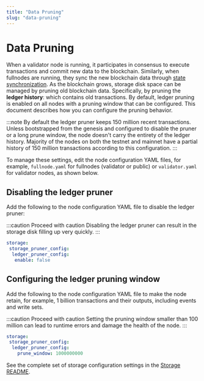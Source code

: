 ```yaml
---
title: "Data Pruning"
slug: "data-pruning"
---
```


# Data Pruning

When a validator node is running, it participates in consensus to execute
transactions and commit new data to the blockchain. Similarly, when fullnodes
are running, they sync the new blockchain data through [state synchronization](../guides/state-sync.md).
As the blockchain grows, storage disk space can be managed by pruning old
blockchain data. Specifically, by pruning the **ledger history**: which
contains old transactions. By default, ledger pruning is enabled on all
nodes with a pruning window that can be configured. This document describes
how you can configure the pruning behavior.

:::note
By default the ledger pruner keeps 150 million recent transactions. Unless 
bootstrapped from the genesis and configured to disable the pruner or a long 
prune window, the node doesn't carry the entirety of the ledger history. 
Majority of the nodes on both the testnet and mainnet have a partial 
history of 150 million transactions according to this configuration.
:::


To manage these settings, edit the node configuration YAML files,
for example, `fullnode.yaml` for fullnodes (validator or public) or
`validator.yaml` for validator nodes, as shown below.

## Disabling the ledger pruner

Add the following to the node configuration YAML file to disable the
ledger pruner:

:::caution Proceed with caution
Disabling the ledger pruner can result in the storage disk filling up very quickly.
:::

```yaml
storage:
 storage_pruner_config:
  ledger_pruner_config:
   enable: false
```

## Configuring the ledger pruning window

Add the following to the node configuration YAML file to make the node
retain, for example, 1 billion transactions and their outputs, including events
and write sets.

:::caution Proceed with caution
Setting the pruning window smaller than 100 million can lead to runtime errors and damage the health of the node.
:::

```yaml
storage:
 storage_pruner_config:
  ledger_pruner_config:
    prune_window: 1000000000
```

See the complete set of storage configuration settings in the [Storage README](https://github.com/aptos-labs/aptos-core/tree/main/storage#configs).
